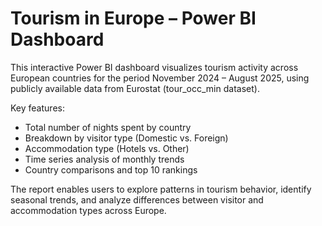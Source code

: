 # Tourism in Europe – Power BI Dashboard

This interactive Power BI dashboard visualizes tourism activity across European countries for the period November 2024 – August 2025, using publicly available data from Eurostat (tour_occ_min dataset).

Key features:
- Total number of nights spent by country
- Breakdown by visitor type (Domestic vs. Foreign)
- Accommodation type (Hotels vs. Other)
- Time series analysis of monthly trends
- Country comparisons and top 10 rankings

The report enables users to explore patterns in tourism behavior, identify seasonal trends, and analyze differences between visitor and accommodation types across Europe.
